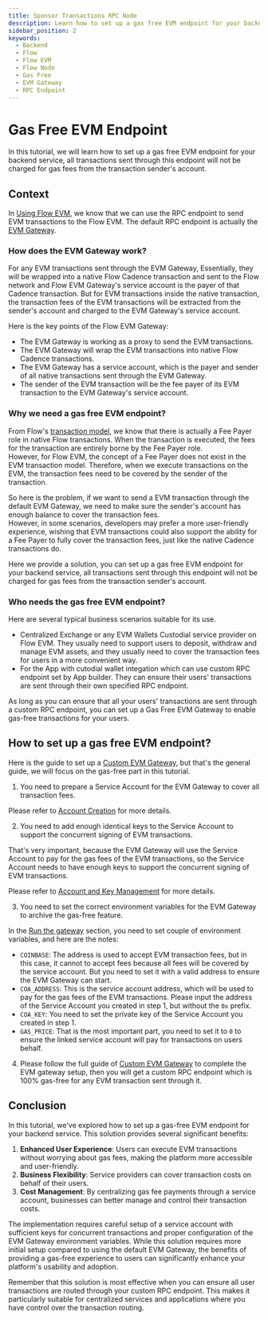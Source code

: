 ```yaml
---
title: Sponsor Transactions RPC Node
description: Learn how to set up a gas free EVM endpoint for your backend, all transactions sent through this endpoint will not be charged for gas fees from the transaction sender's account(EVM Gateway's service account will be used to pay for the gas fees).
sidebar_position: 2
keywords:
  - Backend
  - Flow
  - Flow EVM
  - Flow Node
  - Gas Free
  - EVM Gateway
  - RPC Endpoint
---
```


# Gas Free EVM Endpoint

In this tutorial, we will learn how to set up a gas free EVM endpoint for your backend service, all transactions sent through this endpoint will not be charged for gas fees from the transaction sender's account.

## Context

In [Using Flow EVM], we know that we can use the RPC endpoint to send EVM transactions to the Flow EVM. The default RPC endpoint is actually the [EVM Gateway].

### How does the EVM Gateway work?

For any EVM transactions sent through the EVM Gateway, Essentially, they will be wrapped into a native Flow Cadence transaction and sent to the Flow network and Flow EVM Gateway's service account is the payer of that Cadence transaction. But for EVM transactions inside the native transaction, the transaction fees of the EVM transactions will be extracted from the sender's account and charged to the EVM Gateway's service account.

Here is the key points of the Flow EVM Gateway:

- The EVM Gateway is working as a proxy to send the EVM transactions.
- The EVM Gateway will wrap the EVM transactions into native Flow Cadence transactions.
- The EVM Gateway has a service account, which is the payer and sender of all native transactions sent through the EVM Gateway.
- The sender of the EVM transaction will be the fee payer of its EVM transaction to the EVM Gateway's service account.

### Why we need a gas free EVM endpoint?

From Flow's [transaction model], we know that there is actually a Fee Payer role in native Flow transactions. When the transaction is executed, the fees for the transaction are entirely borne by the Fee Payer role.  
However, for Flow EVM, the concept of a Fee Payer does not exist in the EVM transaction model. Therefore, when we execute transactions on the EVM, the transaction fees need to be covered by the sender of the transaction.

So here is the problem, if we want to send a EVM transaction through the default EVM Gateway, we need to make sure the sender's account has enough balance to cover the transaction fees.  
However, in some scenarios, developers may prefer a more user-friendly experience, wishing that EVM transactions could also support the ability for a Fee Payer to fully cover the transaction fees, just like the native Cadence transactions do.

Here we provide a solution, you can set up a gas free EVM endpoint for your backend service, all transactions sent through this endpoint will not be charged for gas fees from the transaction sender's account.

### Who needs the gas free EVM endpoint?

Here are several typical business scenarios suitable for its use.

- Centralized Exchange or any EVM Wallets Custodial service provider on Flow EVM. They usually need to support users to deposit, withdraw and manage EVM assets, and they usually need to cover the transaction fees for users in a more convenient way.
- For the App with cutodial wallet integation which can use custom RPC endpoint set by App builder. They can ensure their users' transactions are sent through their own specified RPC endpoint.

As long as you can ensure that all your users' transactions are sent through a custom RPC endpoint, you can set up a Gas Free EVM Gateway to enable gas-free transactions for your users.

## How to set up a gas free EVM endpoint?

Here is the guide to set up a [Custom EVM Gateway], but that's the general guide, we will focus on the gas-free part in this tutorial.

1. You need to prepare a Service Account for the EVM Gateway to cover all transaction fees.

Please refer to [Account Creation] for more details.

2. You need to add enough identical keys to the Service Account to support the concurrent signing of EVM transactions.

That's very important, because the EVM Gateway will use the Service Account to pay for the gas fees of the EVM transactions, so the Service Account needs to have enough keys to support the concurrent signing of EVM transactions.

Please refer to [Account and Key Management] for more details.

3. You need to set the correct environment variables for the EVM Gateway to archive the gas-free feature.

In the [Run the gateway] section, you need to set couple of environment variables, and here are the notes:

- `COINBASE`: The address is used to accept EVM transaction fees, but in this case, it cannot to accept fees because all fees will be covered by the service account. But you need to set it with a valid address to ensure the EVM Gateway can start.
- `COA_ADDRESS`: This is the service account address, which will be used to pay for the gas fees of the EVM transactions. Please input the address of the Service Account you created in step 1, but without the `0x` prefix.
- `COA_KEY`: You need to set the private key of the Service Account you created in step 1.
- `GAS_PRICE`: That is the most important part, you need to set it to `0` to ensure the linked service account will pay for transactions on users behalf.

4. Please follow the full guide of [Custom EVM Gateway] to complete the EVM gateway setup, then you will get a custom RPC endpoint which is 100% gas-free for any EVM transaction sent through it.

## Conclusion

In this tutorial, we've explored how to set up a gas-free EVM endpoint for your backend service. This solution provides several significant benefits:

1. **Enhanced User Experience**: Users can execute EVM transactions without worrying about gas fees, making the platform more accessible and user-friendly.
2. **Business Flexibility**: Service providers can cover transaction costs on behalf of their users.
3. **Cost Management**: By centralizing gas fee payments through a service account, businesses can better manage and control their transaction costs.

The implementation requires careful setup of a service account with sufficient keys for concurrent transactions and proper configuration of the EVM Gateway environment variables. While this solution requires more initial setup compared to using the default EVM Gateway, the benefits of providing a gas-free experience to users can significantly enhance your platform's usability and adoption.

Remember that this solution is most effective when you can ensure all user transactions are routed through your custom RPC endpoint. This makes it particularly suitable for centralized services and applications where you have control over the transaction routing.

[Using Flow EVM]: ../../evm/using.mdx
[EVM Gateway]: https://github.com/onflow/flow-evm-gateway
[transaction model]: ../../build/basics/transactions.md#Payer
[Custom EVM Gateway]: ../../networks/node-ops/evm-gateway/evm-gateway-setup.md
[Account Creation]: ../../networks/node-ops/evm-gateway/evm-gateway-setup.md#step-1---account-creation
[Account and Key Management]: ../../networks/node-ops/evm-gateway/evm-gateway-setup.md#account-and-key-management
[Run the gateway]: ../../networks/node-ops/evm-gateway/evm-gateway-setup.md#run-the-gateway
